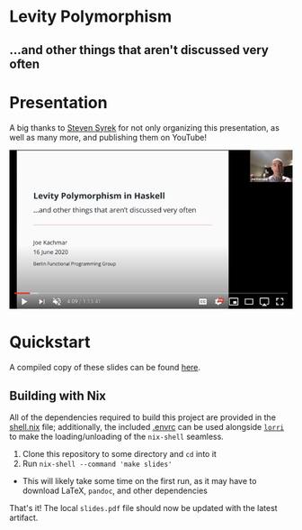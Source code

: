 # Levity Polymorphism
## ...and other things that aren't discussed very often

# Presentation

A big thanks to [Steven Syrek](https://github.com/sjsyrek) for not only
organizing this presentation, as well as many more, and publishing them on
YouTube!

[![Levity Polymorphism Recording](./presentation_screenshot.png)](https://www.youtube.com/watch?v=Ip51xutCDPo)

# Quickstart

A compiled copy of these slides can be found [here](./slides.pdf).

## Building with Nix

All of the dependencies required to build this project are provided in the
[shell.nix](./shell.nix) file; additionally, the included [.envrc](./.envrc)
can be used alongside [`lorri`](https://github.com/target/lorri/) to make the
loading/unloading of the `nix-shell` seamless.

1. Clone this repository to some directory and `cd` into it
2. Run `nix-shell --command 'make slides'`
  * This will likely take some time on the first run, as it may have to
  download LaTeX, `pandoc`, and other dependencies

That's it! The local `slides.pdf` file should now be updated with the latest
artifact.
